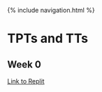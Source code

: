 {% include navigation.html %}

# TPTs and TTs

## Week 0
[Link to Replit](https://replit.com/@arushi10/individual)

<!-- <iframe frameborder="0" width="100%" height="500px" src="https://replit.com/@arushi10/individual?lite=true"></iframe> -->

<!-- <iframe frameborder="0" width="100%" height="500px" src="https://replit.com/@arushi10/individual?embed=true"></iframe> -->

